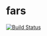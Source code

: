 # fars
[![Build Status](https://travis-ci.org/tdo15/fars.svg?branch=master)](https://travis-ci.org/tdo15/fars)
